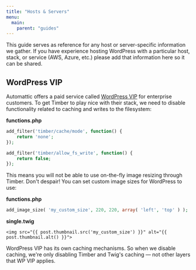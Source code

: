```yaml
---
title: "Hosts & Servers"
menu:
  main:
    parent: "guides"
---
```


This guide serves as reference for any host or server-specific information we gather. If you have experience hosting WordPress with a particular host, stack, or service (AWS, Azure, etc.) please add that information here so it can be shared.


## WordPress VIP

Automattic offers a paid service called [WordPress VIP](https://wpvip.com/) for enterprise customers. To get Timber to play nice with their stack, we need to disable functionality related to caching and writes to the filesystem:

**functions.php**

```php
add_filter('timber/cache/mode', function() {
	return 'none';
});
```

```php
add_filter('timber/allow_fs_write', function() {
	return false;
});
```

This means you will not be able to use on-the-fly image resizing through Timber. Don't despair! You can set custom image sizes for WordPress to use:

**functions.php**
```php
add_image_size( 'my_custom_size', 220, 220, array( 'left', 'top' ) );
```

**single.twig**
```twig
<img src="{{ post.thumbnail.src('my_custom_size') }}" alt="{{ post.thumbnail.alt() }}">
```

WordPress VIP has its own caching mechanisms. So when we disable caching, we're only disabling Timber and Twig's caching — not other layers that WP VIP applies.